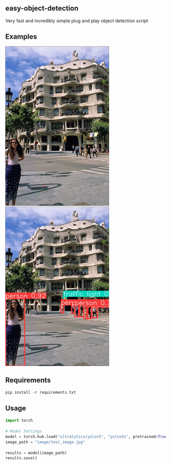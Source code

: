 ## easy-object-detection

Very fast and incredibly simple plug and play object detection script

## Examples
<img src="/image/test_image.jpg" alt="test1 image" style="height: 500px"/>  <img src="/runs/detect/exp/test_image.jpg" alt="test1 image" style="height: 500px"/>

## Requirements

```
pip install -r requirements.txt
```

## Usage
```python
import torch

# Model Settings
model = torch.hub.load("ultralytics/yolov5", "yolov5s", pretrained=True)
image_path = "image/test_image.jpg"

results = model(image_path)
results.save()
```
